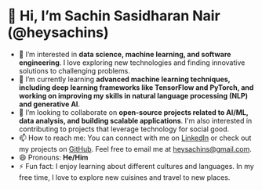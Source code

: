 # 👋 Hi, I’m Sachin Sasidharan Nair (@heysachins)

- 👀 I’m interested in **data science, machine learning, and software engineering**. I love exploring new technologies and finding innovative solutions to challenging problems.
- 🌱 I’m currently learning **advanced machine learning techniques, including deep learning frameworks like TensorFlow and PyTorch, and working on improving my skills in natural language processing (NLP) and generative AI**.
- 💞️ I’m looking to collaborate on **open-source projects related to AI/ML, data analysis, and building scalable applications**. I'm also interested in contributing to projects that leverage technology for social good.
- 📫 How to reach me: You can connect with me on [LinkedIn](https://linkedin.com/in/heysachins) or check out my projects on [GitHub](https://github.com/heysachins). Feel free to email me at heysachins@gmail.com.
- 😄 Pronouns: **He/Him**
- ⚡ Fun fact: I enjoy learning about different cultures and languages. In my free time, I love to explore new cuisines and travel to new places.

<!---
heysachins/heysachins is a ✨ special ✨ repository because its `README.md` (this file) appears on your GitHub profile.
You can click the Preview link to take a look at your changes.
--->
